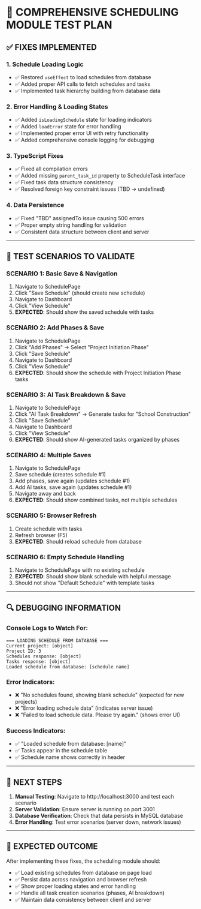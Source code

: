 # 🧪 COMPREHENSIVE SCHEDULING MODULE TEST PLAN

## ✅ **FIXES IMPLEMENTED**

### **1. Schedule Loading Logic**
- ✅ Restored `useEffect` to load schedules from database
- ✅ Added proper API calls to fetch schedules and tasks
- ✅ Implemented task hierarchy building from database data

### **2. Error Handling & Loading States**
- ✅ Added `isLoadingSchedule` state for loading indicators
- ✅ Added `loadError` state for error handling
- ✅ Implemented proper error UI with retry functionality
- ✅ Added comprehensive console logging for debugging

### **3. TypeScript Fixes**
- ✅ Fixed all compilation errors
- ✅ Added missing `parent_task_id` property to ScheduleTask interface
- ✅ Fixed task data structure consistency
- ✅ Resolved foreign key constraint issues (TBD → undefined)

### **4. Data Persistence**
- ✅ Fixed "TBD" assignedTo issue causing 500 errors
- ✅ Proper empty string handling for validation
- ✅ Consistent data structure between client and server

---

## 🧪 **TEST SCENARIOS TO VALIDATE**

### **SCENARIO 1: Basic Save & Navigation**
1. Navigate to SchedulePage
2. Click "Save Schedule" (should create new schedule)
3. Navigate to Dashboard
4. Click "View Schedule" 
5. **EXPECTED**: Should show the saved schedule with tasks

### **SCENARIO 2: Add Phases & Save**
1. Navigate to SchedulePage
2. Click "Add Phases" → Select "Project Initiation Phase"
3. Click "Save Schedule"
4. Navigate to Dashboard
5. Click "View Schedule"
6. **EXPECTED**: Should show the schedule with Project Initiation Phase tasks

### **SCENARIO 3: AI Task Breakdown & Save**
1. Navigate to SchedulePage
2. Click "AI Task Breakdown" → Generate tasks for "School Construction"
3. Click "Save Schedule"
4. Navigate to Dashboard
5. Click "View Schedule"
6. **EXPECTED**: Should show AI-generated tasks organized by phases

### **SCENARIO 4: Multiple Saves**
1. Navigate to SchedulePage
2. Save schedule (creates schedule #1)
3. Add phases, save again (updates schedule #1)
4. Add AI tasks, save again (updates schedule #1)
5. Navigate away and back
6. **EXPECTED**: Should show combined tasks, not multiple schedules

### **SCENARIO 5: Browser Refresh**
1. Create schedule with tasks
2. Refresh browser (F5)
3. **EXPECTED**: Should reload schedule from database

### **SCENARIO 6: Empty Schedule Handling**
1. Navigate to SchedulePage with no existing schedule
2. **EXPECTED**: Should show blank schedule with helpful message
3. Should not show "Default Schedule" with template tasks

---

## 🔍 **DEBUGGING INFORMATION**

### **Console Logs to Watch For:**
```
=== LOADING SCHEDULE FROM DATABASE ===
Current project: [object]
Project ID: 3
Schedules response: [object]
Tasks response: [object]
Loaded schedule from database: [schedule name]
```

### **Error Indicators:**
- ❌ "No schedules found, showing blank schedule" (expected for new projects)
- ❌ "Error loading schedule data" (indicates server issue)
- ❌ "Failed to load schedule data. Please try again." (shows error UI)

### **Success Indicators:**
- ✅ "Loaded schedule from database: [name]"
- ✅ Tasks appear in the schedule table
- ✅ Schedule name shows correctly in header

---

## 🚀 **NEXT STEPS**

1. **Manual Testing**: Navigate to http://localhost:3000 and test each scenario
2. **Server Validation**: Ensure server is running on port 3001
3. **Database Verification**: Check that data persists in MySQL database
4. **Error Handling**: Test error scenarios (server down, network issues)

---

## 🎯 **EXPECTED OUTCOME**

After implementing these fixes, the scheduling module should:
- ✅ Load existing schedules from database on page load
- ✅ Persist data across navigation and browser refresh
- ✅ Show proper loading states and error handling
- ✅ Handle all task creation scenarios (phases, AI breakdown)
- ✅ Maintain data consistency between client and server
